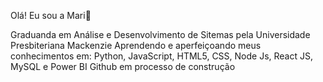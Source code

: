 Olá! Eu sou a Mari👋

Graduanda em Análise e Desenvolvimento de Sitemas pela Universidade Presbiteriana Mackenzie
Aprendendo e aperfeiçoando meus conhecimentos em: Python, JavaScript, HTML5, CSS, Node Js, React JS, MySQL e Power BI
Github em processo de construção
